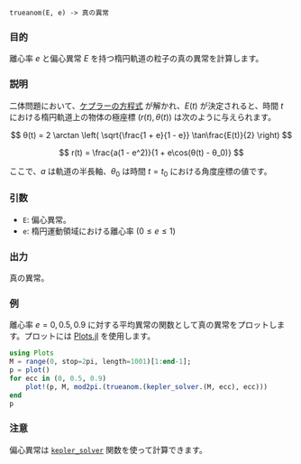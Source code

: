 ```
trueanom(E, e) -> 真の異常
```

### 目的

離心率 $e$ と偏心異常 $E$ を持つ楕円軌道の粒子の真の異常を計算します。

### 説明

二体問題において、[ケプラーの方程式](https://en.wikipedia.org/wiki/Kepler%27s_equation) が解かれ、$E(t)$ が決定されると、時間 $t$ における楕円軌道上の物体の極座標 $(r(t), θ(t))$ は次のように与えられます。

$$
θ(t) = 2 \arctan \left( \sqrt{\frac{1 + e}{1 - e}} \tan\frac{E(t)}{2} \right)
$$

$$
r(t) = \frac{a(1 - e^2)}{1 + e\cos(θ(t) - θ_0)}
$$

ここで、$a$ は軌道の半長軸、$θ_0$ は時間 $t = t_0$ における角度座標の値です。

### 引数

  * `E`: 偏心異常。
  * `e`: 楕円運動領域における離心率 ($0 ≤ e ≤ 1$)

### 出力

真の異常。

### 例

離心率 $e = 0, 0.5, 0.9$ に対する平均異常の関数として真の異常をプロットします。プロットには [Plots.jl](https://github.com/JuliaPlots/Plots.jl/) を使用します。

```julia
using Plots
M = range(0, stop=2pi, length=1001)[1:end-1];
p = plot()
for ecc in (0, 0.5, 0.9)
    plot!(p, M, mod2pi.(trueanom.(kepler_solver.(M, ecc), ecc)))
end
p
```

### 注意

偏心異常は [`kepler_solver`](@ref) 関数を使って計算できます。
